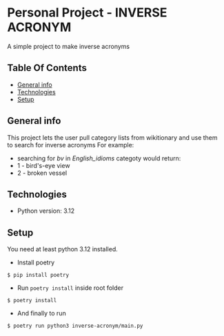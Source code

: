 Personal Project - INVERSE ACRONYM
============================
A simple project to make inverse acronyms


Table Of Contents
----------------------------
+ [General info](#general-info)
+ [Technologies](#technologies)
+ [Setup](#setup)

## General info
This project lets the user pull category lists from wikitionary and use them to search for inverse acronyms
For example:
- searching for *bv* in *English_idioms* categoty would return:
- 1 - bird's-eye view
- 2 - broken vessel

## Technologies
* Python version: 3.12


## Setup
You need at least python 3.12 installed.
+ Install poetry
```
$ pip install poetry
```
+ Run ```poetry install``` inside root folder
```
$ poetry install 
```
+ And finally to run
```
$ poetry run python3 inverse-acronym/main.py
```
